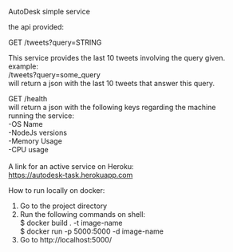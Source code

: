 AutoDesk simple service

the api provided:

GET /tweets?query=STRING <br>

This service provides the last 10 tweets involving the query given.<br>
example:<br>
/tweets?query=some_query<br>
will return a json with the last 10 tweets that answer this query.<br>

GET /health<br>
will return a json with the following keys regarding the machine<br>
running the service:<br>
-OS Name<br>
-NodeJs versions<br>
-Memory Usage<br>
-CPU usage<br>
<br>
A link for an active service on Heroku:<br>
https://autodesk-task.herokuapp.com

How to run locally on docker:<br>
1. Go to the project directory<br>
2. Run the following commands on shell:<br>
$ docker build . -t image-name<br>
$ docker run -p 5000:5000 -d image-name<br>
3. Go to http://localhost:5000/<br>
